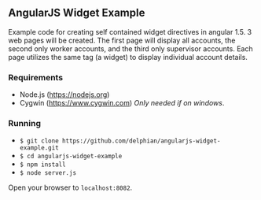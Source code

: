 ## AngularJS Widget Example

Example code for creating self contained widget directives in angular 1.5. 3 web pages will be created. The first page will display all accounts, the second only worker accounts, and the third only supervisor accounts. Each page utilizes the same <widget-account-summary> tag (a widget) to display individual account details.

### Requirements

* Node.js (https://nodejs.org)
* Cygwin (https://www.cygwin.com) _Only needed if on windows_.

### Running

* `$ git clone https://github.com/delphian/angularjs-widget-example.git`
* `$ cd angularjs-widget-example`
* `$ npm install`
* `$ node server.js`

Open your browser to `localhost:8082`.

